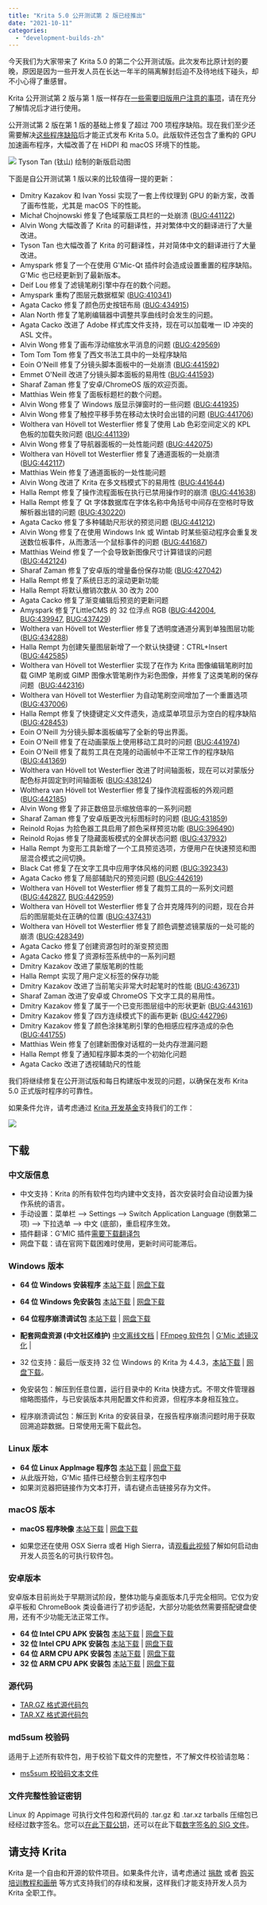 ```yaml
---
title: "Krita 5.0 公开测试第 2 版已经推出"
date: "2021-10-11"
categories: 
  - "development-builds-zh"
---
```


今天我们为大家带来了 Krita 5.0 的第二个公开测试版。此次发布比原计划的要晚，原因是因为一些开发人员在长达一年半的隔离解封后迫不及待地线下碰头，却不小心得了重感冒。

Krita 公开测试第 2 版与第 1 版一样存在[一些需要旧版用户注意的事项](https://krita.org/zh/item/first-beta-for-krita-5-0-released-zh/)，请在充分了解情况后才进行使用。

公开测试第 2 版在第 1 版的基础上修复了超过 700 项程序缺陷。现在我们至少还需要解决[这些程序缺陷](https://bugs.kde.org/buglist.cgi?bug_severity=critical&bug_severity=grave&bug_severity=major&bug_severity=crash&bug_severity=normal&bug_severity=minor&bug_status=UNCONFIRMED&bug_status=CONFIRMED&bug_status=ASSIGNED&bug_status=REOPENED&keywords=regression%2C%20release_blocker%2C%20&keywords_type=anywords&list_id=1918546&product=krita&query_format=advanced)后才能正式发布 Krita 5.0。此版软件还包含了重构的 GPU 加速画布程序，大幅改善了在 HiDPI 和 macOS 环境下的性能。

[![](/images/posts/2021/electrichearts_20201224A_kiki_c1_1080P-1024x512.png)](https://krita.org/wp-content/uploads/2021/08/electrichearts_20201224A_kiki_c1_1080P.png) Tyson Tan (钛山) 绘制的新版启动图

下面是自公开测试第 1 版以来的比较值得一提的更新：

- Dmitry Kazakov 和 Ivan Yossi 实现了一套上传纹理到 GPU 的新方案，改善了画布性能，尤其是 macOS 下的性能。
- Michał Chojnowski 修复了色域蒙版工具栏的一处崩溃 ([BUG:441122](https://bugs.kde.org/show_bug.cgi?id=441122))
- Alvin Wong 大幅改善了 Krita 的可翻译性，并对繁体中文的翻译进行了大量改进。
- Tyson Tan 也大幅改善了 Krita 的可翻译性，并对简体中文的翻译进行了大量改进。
- Amyspark 修复了一个在使用 G'Mic-Qt 插件时会造成设置重置的程序缺陷。G'Mic 也已经更新到了最新版本。
- Deif Lou 修复了滤镜笔刷引擎中存在的数个问题。
- Amyspark 重构了图层元数据框架 ([BUG:410341](https://bugs.kde.org/show_bug.cgi?id=410341))
- Agata Cacko 修复了颜色历史按钮布局 ([BUG:434915](https://bugs.kde.org/show_bug.cgi?id=434915))
- Alan North 修复了笔刷编辑器中调整共享曲线时会发生的问题。
- Agata Cacko 改进了 Adobe 样式库文件支持，现在可以加载唯一 ID 冲突的 ASL 文件。
- Alvin Wong 修复了画布浮动缩放水平消息的问题 ([BUG:429569](https://bugs.kde.org/show_bug.cgi?id=429569))
- Tom Tom Tom 修复了西文书法工具中的一处程序缺陷
- Eoin O'Neill 修复了分镜头脚本面板中的一处崩溃 ([BUG:441592](https://bugs.kde.org/show_bug.cgi?id=441592))
- Emmet O'Neill 改进了分镜头脚本面板的易用性 ([BUG:441593](https://bugs.kde.org/show_bug.cgi?id=441593))
- Sharaf Zaman 修复了安卓/ChromeOS 版的欢迎页面。
- Matthias Wein 修复了面板标题栏的数个问题。
- Alvin Wong 修复了 Windows 版显示弹窗时的一些问题 ([BUG:441935](https://bugs.kde.org/show_bug.cgi?id=441935))
- Alvin Wong 修复了触控平移手势在移动太快时会出错的问题 ([BUG:441706](https://bugs.kde.org/show_bug.cgi?id=441706))
- Wolthera van Hövell tot Westerflier 修复了使用 Lab 色彩空间定义的 KPL 色板的加载失败问题 ([BUG:441139](https://bugs.kde.org/show_bug.cgi?id=441139))
- Alvin Wong 修复了导航器面板的一处性能问题 ([BUG:442075](https://bugs.kde.org/show_bug.cgi?id=442075))
- Wolthera van Hövell tot Westerflier 修复了通道面板的一处崩溃 ([BUG:442117](https://bugs.kde.org/show_bug.cgi?id=442117))
- Matthias Wein 修复了通道面板的一处性能问题
- Alvin Wong 改进了 Krita 在多文档模式下的易用性 ([BUG:441644](https://bugs.kde.org/show_bug.cgi?id=441644))
- Halla Rempt 修复了操作流程面板在执行已禁用操作时的崩溃 ([BUG:441638](https://bugs.kde.org/show_bug.cgi?id=441638))
- Halla Rempt 修复了 Qt 字体数据库在字体名称中角括号中间存在空格时导致解析器出错的问题 ([BUG:430220](https://bugs.kde.org/show_bug.cgi?id=430220))
- Agata Cacko 修复了多种辅助尺形状的预览问题 ([BUG:441212](https://bugs.kde.org/show_bug.cgi?id=441212))
- Alvin Wong 修复了在使用 Windows Ink 或 Wintab 时某些驱动程序会重复发送数位板事件，从而激活一个鼠标事件的问题 ([BUG:441687](https://bugs.kde.org/show_bug.cgi?id=441687))
- Matthias Weind 修复了一个会导致新图像尺寸计算错误的问题 ([BUG:442124](https://bugs.kde.org/show_bug.cgi?id=442124))
- Sharaf Zaman 修复了安卓版的增量备份保存功能 ([BUG:427042](https://bugs.kde.org/show_bug.cgi?id=427042))
- Halla Rempt 修复了系统日志的滚动更新功能
- Halla Rempt 将默认撤销次数从 30 改为 200
- Agata Cacko 修复了渐变编辑后预览的更新问题
- Amyspark 修复了LittleCMS 的 32 位浮点 RGB ([BUG:442004](https://bugs.kde.org/show_bug.cgi?id=442004), [BUG:439947](https://bugs.kde.org/show_bug.cgi?id=439947), [BUG:437429](https://bugs.kde.org/show_bug.cgi?id=437429))
- Wolthera van Hövell tot Westerflier 修复了透明度通道分离到单独图层功能 ([BUG:434288](https://bugs.kde.org/show_bug.cgi?id=434288))
- Halla Rempt 为创建矢量图层新增了一个默认快捷键：CTRL+Insert ([BUG:442585](https://bugs.kde.org/show_bug.cgi?id=442585))
- Wolthera van Hövell tot Westerflier 实现了在作为 Krita 图像编辑笔刷时加载 GIMP 笔刷或 GIMP 图像水管笔刷作为彩色图像，并修复了这类笔刷的保存问题  ([BUG:442316](https://bugs.kde.org/show_bug.cgi?id=442316))
- Wolthera van Hövell tot Westerflier 为自动笔刷空间增加了一个重置选项 ([BUG:437006](https://bugs.kde.org/show_bug.cgi?id=437006))
- Halla Rempt 修复了快捷键定义文件遗失，造成菜单项显示为空白的程序缺陷 ([BUG:428453](https://bugs.kde.org/show_bug.cgi?id=428453))
- Eoin O'Neill 为分镜头脚本面板编写了全新的导出界面。
- Eoin O'Neill 修复了在动画蒙版上使用移动工具时的问题 ([BUG:441974](https://bugs.kde.org/show_bug.cgi?id=441974))
- Eoin O'Neill 修复了裁剪工具在克隆的动画帧中不正常工作的程序缺陷 ([BUG:441369](https://bugs.kde.org/show_bug.cgi?id=441369))
- Wolthera van Hövell tot Westerflier 改进了时间轴面板，现在可以对蒙版分配色标并固定到时间轴面板 ([BUG:438124](https://bugs.kde.org/show_bug.cgi?id=438124))
- Wolthera van Hövell tot Westerflier 修复了操作流程面板的外观问题 ([BUG:442185](https://bugs.kde.org/show_bug.cgi?id=442185))
- Alvin Wong 修复了非正数倍显示缩放倍率的一系列问题
- Sharaf Zaman 修复了安卓版更改光标图标时的问题 ([BUG:431859](https://bugs.kde.org/show_bug.cgi?id=431859))
- Reinold Rojas 为拾色器工具启用了颜色采样预览功能 ([BUG:396490](https://bugs.kde.org/show_bug.cgi?id=396490))
- Reinold Rojas 修复了隐藏面板模式的全屏状态问题 ([BUG:437932](https://bugs.kde.org/show_bug.cgi?id=437932))
- Halla Rempt 为变形工具新增了一个工具预览选项，方便用户在快速预览和图层混合模式之间切换。
- Black Cat 修复了在文字工具中应用字体风格的问题 ([BUG:392343](https://bugs.kde.org/show_bug.cgi?id=392343))
- Agata Cacko 修复了局部辅助尺的预览问题 ([BUG:442619](https://bugs.kde.org/show_bug.cgi?id=442619))
- Wolthera van Hövell tot Westerflier 修复了裁剪工具的一系列文问题 ([BUG:442827](https://bugs.kde.org/show_bug.cgi?id=442827), [BUG:442959](https://bugs.kde.org/show_bug.cgi?id=442959))
- Wolthera van Hövell tot Westerflier 修复了合并克隆阵列的问题，现在合并后的图层能处在正确的位置 ([BUG:437431](https://bugs.kde.org/show_bug.cgi?id=437431))
- Wolthera van Hövell tot Westerflier 修复了颜色调整滤镜蒙版的一处可能的崩溃 ([BUG:428349](https://bugs.kde.org/show_bug.cgi?id=428349))
- Agata Cacko 修复了创建资源包时的渐变预览图
- Agata Cacko 修复了资源标签系统中的一系列问题
- Dmitry Kazakov 改进了蒙版笔刷的性能
- Halla Rempt 实现了用户定义标签的保存功能
- Dmitry Kazakov 改进了当前笔尖非常大时起笔时的性能 ([BUG:436731](https://bugs.kde.org/show_bug.cgi?id=436731))
- Sharaf Zaman 改进了安卓或 ChromeOS 下文字工具的易用性。
- Dmitry Kazakov 修复了属于一个已变形图层组中的形状更新 ([BUG:443161](https://bugs.kde.org/show_bug.cgi?id=443161))
- Dmitry Kazakov 修复了四方连续模式下的画布更新 ([BUG:442796](https://bugs.kde.org/show_bug.cgi?id=442796))
- Dmitry Kazakov 修复了颜色涂抹笔刷引擎的色相感应程序造成的杂色 ([BUG:441755](https://bugs.kde.org/show_bug.cgi?id=441755))
- Matthias Wein 修复了创建新图像对话框的一处内存泄漏问题
- Halla Rempt 修复了通知程序脚本类的一个初始化问题
- Agata Cacko 改进了透视辅助尺的性能

我们将继续修复在公开测试版和每日构建版中发现的问题，以确保在发布 Krita 5.0 正式版时程序的可靠性。

如果条件允许，请考虑通过 [Krita 开发基金](https://fund.krita.org/)支持我们的工作：

[![](/images/posts/2021/devfund-1024x346.png)](https://fund.krita.org)

## 下载

### 中文版信息

- 中文支持：Krita 的所有软件包均内建中文支持，首次安装时会自动设置为操作系统的语言。
- 手动设置：菜单栏 --> Settings --> Switch Application Language (倒数第二项) --> 下拉选单 --> 中文 (底部)，重启程序生效。
- 插件翻译：G'MIC 插件[需要下载翻译包](https://share.weiyun.com/SBopNjOn)
- 网盘下载：请在官网下载困难时使用，更新时间可能滞后。

### Windows 版本

- **64 位 Windows 安装程序** [本站下载](https://download.kde.org/unstable/krita/5.0.0-beta2/krita-x64-5.0.0-beta2-setup.exe) | [网盘下载](https://share.weiyun.com/60HLzj6I)
- **64 位 Windows 免安装包** [本站下载](https://download.kde.org/unstable/krita/5.0.0-beta2/krita-x64-5.0.0-beta2.zip) | [网盘下载](https://share.weiyun.com/60HLzj6I)
- **64 位程序崩溃调试包** [本站下载](https://download.kde.org/unstable/krita/5.0.0-beta2/krita-x64-5.0.0-beta2-dbg.zip) | [网盘下载](https://share.weiyun.com/60HLzj6I)

- **配套网盘资源 (中文社区维护)** [中文离线文档](https://share.weiyun.com/Dea2uj0M) | [FFmpeg 软件包](https://share.weiyun.com/6tH13bVC) | [G'Mic 滤镜汉化](https://share.weiyun.com/SBopNjOn) |

- 32 位支持：最后一版支持 32 位 Windows 的 Krita 为 4.4.3，[本站下载](https://download.kde.org/stable/krita/4.4.3/krita-x86-4.4.3-setup.exe) | [网盘下载](https://share.weiyun.com/wdMnx1WB)。
- 免安装包：解压到任意位置，运行目录中的 Krita 快捷方式。不带文件管理器缩略图插件，与已安装版本共用配置文件和资源，但程序本身相互独立。
- 程序崩溃调试包：解压到 Krita 的安装目录，在报告程序崩溃问题时用于获取回溯追踪数据。日常使用无需下载此包。

### Linux 版本

- **64 位 Linux AppImage 程序包** [本站下载](https://download.kde.org/unstable/krita/5.0.0-beta2/krita-5.0.0-beta2-x86_64.appimage) | [网盘下载](https://share.weiyun.com/C0gZ6joR)
- 从此版开始，G'Mic 插件已经整合到主程序包中
- 如果浏览器把链接作为文本打开，请右键点击链接另存为文件。

### macOS 版本

- **macOS 程序映像** [本站下载](https://download.kde.org/unstable/krita/5.0.0-beta2/krita-5.0.0-beta2.dmg) | [网盘下载](https://share.weiyun.com/gVg0CI53)

- 如果您还在使用 OSX Sierra 或者 High Sierra，请[观看此视频](https://www.youtube.com/watch?v=3py0kgq95Hk)了解如何启动由开发人员签名的可执行软件包。

### 安卓版本

安卓版本目前尚处于早期测试阶段，整体功能与桌面版本几乎完全相同。它仅为安卓平板和 ChromeBook 类设备进行了初步适配，大部分功能依然需要搭配键盘使用，还有不少功能无法正常工作。

- **64 位 Intel CPU APK 安装包** [本站下载](https://download.kde.org/unstable/krita/5.0.0-beta2/krita-x86_64-5.0.0-beta2-release-signed.apk) | [网盘下载](https://share.weiyun.com/AKSomiNJ)
- **32 位 Intel CPU APK 安装包** [本站下载](https://download.kde.org/unstable/krita/5.0.0-beta2/krita-x86-5.0.0-beta2-release-signed.apk) | [网盘下载](https://share.weiyun.com/AKSomiNJ)
- **64 位 ARM CPU APK 安装包** [本站下载](https://download.kde.org/unstable/krita/5.0.0-beta2/krita-arm64-v8a-5.0.0-beta2-release-signed.apk) | [网盘下载](https://share.weiyun.com/GCKrtN0F)
- **32 位 ARM CPU APK 安装包** [本站下载](https://download.kde.org/unstable/krita/5.0.0-beta2/krita-armeabi-v7a-5.0.0-beta2-release-signed.apk) | [网盘下载](https://share.weiyun.com/GCKrtN0F)

### 源代码

- [TAR.GZ 格式源代码包](https://download.kde.org/unstable/krita/5.0.0-beta2/krita-5.0.0-beta2.tar.gz)
- [TAR.XZ 格式源代码包](https://download.kde.org/unstable/krita/5.0.0-beta2/krita-5.0.0-beta2.tar.xz)

### md5sum 校验码

适用于上述所有软件包，用于校验下载文件的完整性，不了解文件校验请忽略：

- [ms5sum 校验码文本文件](https://download.kde.org/unstable/krita/5.0.0-beta2/md5sum.txt)

### 文件完整性验证密钥

Linux 的 Appimage 可执行文件包和源代码的 .tar.gz 和 .tar.xz tarballs 压缩包已经经过数字签名。您可以[在此下载公钥](https://files.kde.org/krita/4DA79EDA231C852B)，还可以在此下载[数字签名的 SIG 文件](https://download.kde.org/unstable/krita/5.0.0-beta2/)。

## 请支持 Krita

Krita 是一个自由和开源的软件项目。如果条件允许，请考虑通过 [捐款](https://fund.krita.org/) 或者 [购买培训教程和画册](https://krita.org/en/shop/) 等方式支持我们的存续和发展，这样我们才能支持开发人员为 Krita 全职工作。
